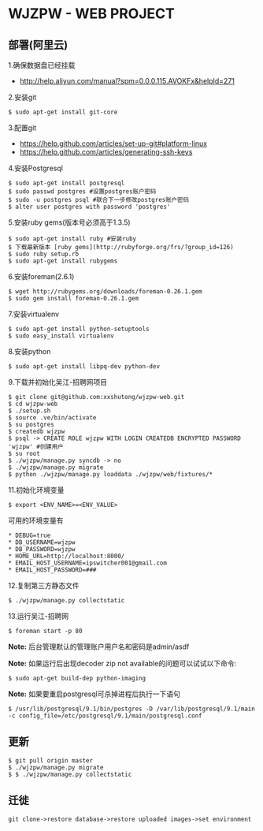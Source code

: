 WJZPW - WEB PROJECT
==========================

部署(阿里云)
----------
1.确保数据盘已经挂载

* http://help.aliyun.com/manual?spm=0.0.0.115.AVOKFx&helpId=271

2.安装git

	$ sudo apt-get install git-core
	
3.配置git

* https://help.github.com/articles/set-up-git#platform-linux
* https://help.github.com/articles/generating-ssh-keys

4.安装Postgresql

	$ sudo apt-get install postgresql
	$ sudo passwd postgres #设置postgres账户密码
	$ sudo -u postgres psql #联合下一步修改postgres账户密码
	$ alter user postgres with password 'postgres'
	
5.安装ruby gems(版本号必须高于1.3.5)

	$ sudo apt-get install ruby #安装ruby
	$ 下载最新版本 [ruby gems](http://rubyforge.org/frs/?group_id=126)
	$ sudo ruby setup.rb
	$ sudo apt-get install rubygems
	
6.安装foreman(2.6.1)

	$ wget http://rubygems.org/downloads/foreman-0.26.1.gem
	$ sudo gem install foreman-0.26.1.gem

7.安装virtualenv

	$ sudo apt-get install python-setuptools
	$ sudo easy_install virtualenv

8.安装python

	$ sudo apt-get install libpq-dev python-dev

9.下载并初始化吴江-招聘网项目

	$ git clone git@github.com:xxshutong/wjzpw-web.git
	$ cd wjzpw-web
	$ ./setup.sh
	$ source .ve/bin/activate
	$ su postgres
	$ createdb wjzpw
	$ psql -> CREATE ROLE wjzpw WITH LOGIN CREATEDB ENCRYPTED PASSWORD 'wjzpw' #创建用户
	$ su root
	$ ./wjzpw/manage.py syncdb -> no
	$ ./wjzpw/manage.py migrate
	$ python ./wjzpw/manage.py loaddata ./wjzpw/web/fixtures/*

11.初始化环境变量

    $ export <ENV_NAME>=<ENV_VALUE>
	
可用的环境变量有
	
	* DEBUG=true
	* DB_USERNAME=wjzpw
 	* DB_PASSWORD=wjzpw
	* HOME_URL=http://localhost:8000/
	* EMAIL_HOST_USERNAME=ipswitcher001@gmail.com
	* EMAIL_HOST_PASSWORD=###

12.复制第三方静态文件

    $ ./wjzpw/manage.py collectstatic

13.运行吴江-招聘网
	
	$ foreman start -p 80
	
	
**Note:** 后台管理默认的管理账户用户名和密码是admin/asdf

**Note:** 如果运行后出现decoder zip not available的问题可以试试以下命令:

    $ sudo apt-get build-dep python-imaging

**Note:** 如果要重启postgresql可杀掉进程后执行一下语句

    $ /usr/lib/postgresql/9.1/bin/postgres -D /var/lib/postgresql/9.1/main -c config_file=/etc/postgresql/9.1/main/postgresql.conf

更新
----------

    $ git pull origin master
    $ ./wjzpw/manage.py migrate
    $ $ ./wjzpw/manage.py collectstatic


迁徙
----------
    git clone->restore database->restore uploaded images->set environment